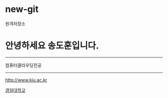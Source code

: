# new-git
원격저장소

# 안녕하세요 송도훈입니다.

***

컴퓨터클라우딩전공

---

<http://www.kiu.ac.kr>

[경일대학교](http://www.kiu.ac.kr)

